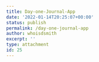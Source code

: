 ```yaml
---
title: Day-one-Journal-App
date: '2022-01-14T20:25:07+00:00'
status: publish
permalink: /day-one-journal-app
author: whoisdsmith
excerpt: ''
type: attachment
id: 25
---
```

<!DOCTYPE html PUBLIC "-//W3C//DTD HTML 4.0 Transitional//EN" "http://www.w3.org/TR/REC-html40/loose.dtd">
<?xml encoding="UTF-8">

